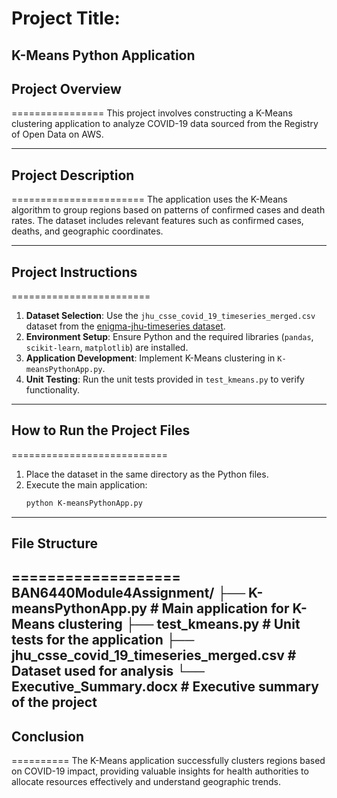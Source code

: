 # Project Title:  
K-Means Python Application
------------------------------------------

## Project Overview
================
This project involves constructing a K-Means clustering application to analyze COVID-19 data sourced from the Registry of Open Data on AWS.

---------------------------------------------------

## Project Description
=======================
The application uses the K-Means algorithm to group regions based on patterns of confirmed cases and death rates. The dataset includes relevant features such as confirmed cases, deaths, and geographic coordinates.

-------------------------------------------------------------------

## Project Instructions
========================
1. **Dataset Selection**: Use the `jhu_csse_covid_19_timeseries_merged.csv` dataset from the [enigma-jhu-timeseries dataset](https://registry.opendata.aws/jhu-csse-covid-19/).
2. **Environment Setup**: Ensure Python and the required libraries (`pandas`, `scikit-learn`, `matplotlib`) are installed.
3. **Application Development**: Implement K-Means clustering in `K-meansPythonApp.py`.
4. **Unit Testing**: Run the unit tests provided in `test_kmeans.py` to verify functionality.

----------------------------------------------------------------------------------

## How to Run the Project Files 
===========================
1. Place the dataset in the same directory as the Python files.
2. Execute the main application:
   ```bash
   python K-meansPythonApp.py
------------------------------  

## File Structure
===================
BAN6440Module4Assignment/
├── K-meansPythonApp.py          # Main application for K-Means clustering
├── test_kmeans.py               # Unit tests for the application
├── jhu_csse_covid_19_timeseries_merged.csv # Dataset used for analysis
└── Executive_Summary.docx       # Executive summary of the project
-------------------------------------

## Conclusion
==========
The K-Means application successfully clusters regions based on COVID-19 impact, providing valuable insights for health authorities to allocate resources effectively and understand geographic trends.
